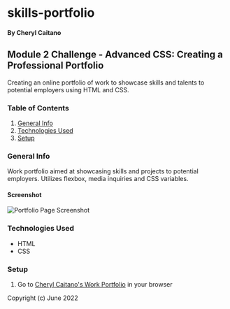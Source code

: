 # skills-portfolio
#### By Cheryl Caitano
## Module 2 Challenge - Advanced CSS: Creating a Professional Portfolio

Creating an online portfolio of work to showcase skills and talents to potential employers using HTML and CSS.
### Table of Contents

1. [General Info](#general-info)
2. [Technologies Used](#technologies-used)
3. [Setup](#setup)

### General Info

Work portfolio aimed at showcasing skills and projects to potential employers. Utilizes flexbox, media inquiries and CSS variables.

#### Screenshot

<img src="./assets/css/images/portfolio-screenshot.jpg" alt="Portfolio Page Screenshot"/>

### Technologies Used

* HTML
* CSS

### Setup 

1. Go to <a href="https://ccaitano.github.io/skills-portfolio" alt="Work Portfolio Site">Cheryl Caitano's Work Portfolio</a> in your browser

Copyright (c) June 2022

